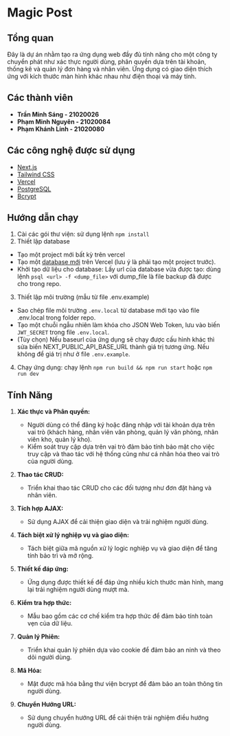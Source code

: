 # Magic Post

## Tổng quan
Đây là dự án nhằm tạo ra ứng dụng web đầy đủ tính năng cho một công ty chuyển phát như xác thực người dùng, phân quyền dựa trên tài khoản, thống kê và quản lý đơn hàng và nhân viên. Ứng dụng có giao diện thích ứng với kích thước màn hình khác nhau như điện thoại và máy tính. 

## Các thành viên
- **Trần Minh Sáng - 21020026**
- **Phạm Minh Nguyên - 21020084**
- **Phạm Khánh Linh - 21020080**


## Các công nghệ được sử dụng
- [Next.js](https://nextjs.org/)
- [Tailwind CSS](https://tailwindcss.com/)
- [Vercel](https://vercel.com/)
- [PostgreSQL](https://www.postgresql.org/)
- [Bcrypt](https://www.npmjs.com/package/bcryptjs)


## Hướng dẫn chạy
1. Cài các gói thư viện: sử dụng lệnh `npm install`
2. Thiết lập database
 - Tạo một project mới bất kỳ trên vercel 
 - Tạo một [database mới](https://vercel.com/docs/storage/vercel-postgres/quickstart) trên Vercel (lưu ý là phải tạo một project trước).
 - Khởi tạo dữ liệu cho database: Lấy url của database vừa được tạo: dùng lệnh `psql <url> -f <dump_file>` với dump_file là file backup đã được cho trong repo.
3. Thiết lập môi trường (mẫu từ file .env.example)
 - Sao chép file môi trường `.env.local` từ database mới tạo vào file .env.local trong folder repo.
 - Tạo một chuỗi ngẫu nhiên làm khóa cho JSON Web Token, lưu vào biến `JWT_SECRET` trong file `.env.local`.
 - (Tùy chọn) Nếu baseurl của ứng dụng sẽ chạy được cấu hình khác thì sửa biến NEXT_PUBLIC_API_BASE_URL thành giá trị tương ứng. Nếu không để giá trị như ở file `.env.example`. 
4. Chạy ứng dụng: chạy lệnh `npm run build && npm run start` hoặc `npm run dev`

## Tính Năng

1. **Xác thực và Phân quyền:**
   - Người dùng có thể đăng ký hoặc đăng nhập với tài khoản dựa trên vai trò (khách hàng, nhân viên văn phòng, quản lý văn phòng, nhân viên kho, quản lý kho).
   - Kiểm soát truy cập dựa trên vai trò đảm bảo tính bảo mật cho việc truy cập và thao tác với hệ thống cũng như cá nhân hóa theo vai trò của người dùng.

2. **Thao tác CRUD:**
   - Triển khai thao tác CRUD cho các đối tượng như đơn đặt hàng và nhân viên.


3. **Tích hợp AJAX:**
   - Sử dụng AJAX để cải thiện giao diện và trải nghiệm người dùng.

4. **Tách biệt xử lý nghiệp vụ và giao diện:**
   - Tách biệt giữa mã nguồn xử lý logic nghiệp vụ và giao diện để tăng tính bảo trì và mở rộng.

5. **Thiết kế đáp ứng:**
   - Ứng dụng được thiết kế để đáp ứng nhiều kích thước màn hình, mang lại trải nghiệm người dùng mượt mà.

6. **Kiểm tra hợp thức:**
   - Mẫu bao gồm các cơ chế kiểm tra hợp thức để đảm bảo tính toàn vẹn của dữ liệu.

7. **Quản lý Phiên:**
   - Triển khai quản lý phiên dựa vào cookie để đảm bảo an ninh và theo dõi người dùng.

8. **Mã Hóa:**
   - Mật được mã hóa bằng thư viện bcrypt để đảm bảo an toàn thông tin người dùng.

9. **Chuyển Hướng URL:**
    - Sử dụng chuyển hướng URL để cải thiện trải nghiệm điều hướng người dùng.